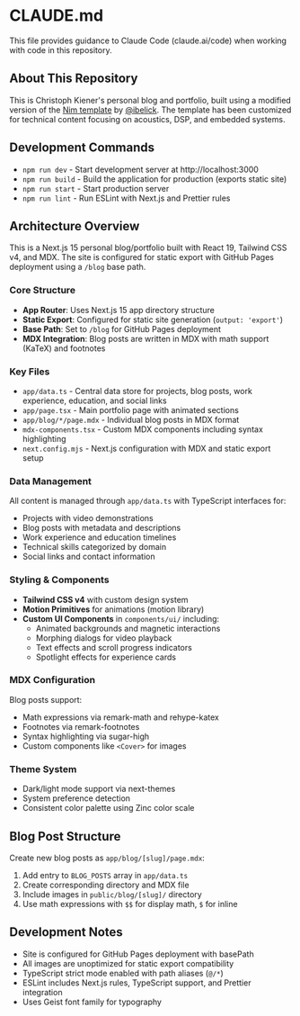 # CLAUDE.md

This file provides guidance to Claude Code (claude.ai/code) when working with code in this repository.

## About This Repository

This is Christoph Kiener's personal blog and portfolio, built using a modified version of the [Nim template](https://github.com/ibelick/nim) by [@ibelick](https://github.com/ibelick). The template has been customized for technical content focusing on acoustics, DSP, and embedded systems.

## Development Commands

- `npm run dev` - Start development server at http://localhost:3000
- `npm run build` - Build the application for production (exports static site)
- `npm run start` - Start production server
- `npm run lint` - Run ESLint with Next.js and Prettier rules

## Architecture Overview

This is a Next.js 15 personal blog/portfolio built with React 19, Tailwind CSS v4, and MDX. The site is configured for static export with GitHub Pages deployment using a `/blog` base path.

### Core Structure

- **App Router**: Uses Next.js 15 app directory structure
- **Static Export**: Configured for static site generation (`output: 'export'`)
- **Base Path**: Set to `/blog` for GitHub Pages deployment
- **MDX Integration**: Blog posts are written in MDX with math support (KaTeX) and footnotes

### Key Files

- `app/data.ts` - Central data store for projects, blog posts, work experience, education, and social links
- `app/page.tsx` - Main portfolio page with animated sections
- `app/blog/*/page.mdx` - Individual blog posts in MDX format
- `mdx-components.tsx` - Custom MDX components including syntax highlighting
- `next.config.mjs` - Next.js configuration with MDX and static export setup

### Data Management

All content is managed through `app/data.ts` with TypeScript interfaces for:
- Projects with video demonstrations
- Blog posts with metadata and descriptions
- Work experience and education timelines
- Technical skills categorized by domain
- Social links and contact information

### Styling & Components

- **Tailwind CSS v4** with custom design system
- **Motion Primitives** for animations (motion library)
- **Custom UI Components** in `components/ui/` including:
  - Animated backgrounds and magnetic interactions
  - Morphing dialogs for video playback
  - Text effects and scroll progress indicators
  - Spotlight effects for experience cards

### MDX Configuration

Blog posts support:
- Math expressions via remark-math and rehype-katex
- Footnotes via remark-footnotes
- Syntax highlighting via sugar-high
- Custom components like `<Cover>` for images

### Theme System

- Dark/light mode support via next-themes
- System preference detection
- Consistent color palette using Zinc color scale

## Blog Post Structure

Create new blog posts as `app/blog/[slug]/page.mdx`:
1. Add entry to `BLOG_POSTS` array in `app/data.ts`
2. Create corresponding directory and MDX file
3. Include images in `public/blog/[slug]/` directory
4. Use math expressions with `$$` for display math, `$` for inline

## Development Notes

- Site is configured for GitHub Pages deployment with basePath
- All images are unoptimized for static export compatibility
- TypeScript strict mode enabled with path aliases (`@/*`)
- ESLint includes Next.js rules, TypeScript support, and Prettier integration
- Uses Geist font family for typography
